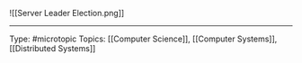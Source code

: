 ![[Server Leader Election.png]]
___
Type: #microtopic 
Topics: [[Computer Science]], [[Computer Systems]], [[Distributed Systems]]

